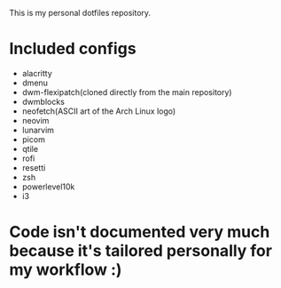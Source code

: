 This is my personal dotfiles repository.

# Included configs
- alacritty
- dmenu
- dwm-flexipatch(cloned directly from the main repository)
- dwmblocks
- neofetch(ASCII art of the Arch Linux logo)
- neovim
- lunarvim
- picom
- qtile
- rofi
- resetti
- zsh
- powerlevel10k
- i3

# Code isn't documented very much because it's tailored personally for my workflow :)
